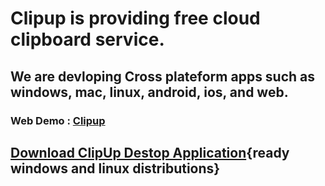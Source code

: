 # Clipup is providing free cloud clipboard service.

## We are devloping Cross plateform apps such as windows, mac, linux, android, ios, and web.

### Web Demo : [Clipup](https://clinext.herokuapp.com)

## [Download ClipUp Destop Application](https://github.com/clipup/clipup/releases){ready windows and linux distributions}
